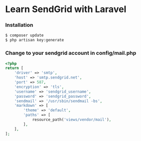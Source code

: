 # Learn SendGrid with Laravel

### Installation
```sh
$ composer update
$ php artisan key:generate
```

### Change to your sendgrid account in config/mail.php
```php
<?php
return [
    'driver' => 'smtp',
    'host' => 'smtp.sendgrid.net',
    'port' => 587,
    'encryption' => 'tls',
    'username' => 'sendgrid_username',
    'password' => 'sendgrid_password',
    'sendmail' => '/usr/sbin/sendmail -bs',
    'markdown' => [
        'theme' => 'default',
        'paths' => [
            resource_path('views/vendor/mail'),
        ],
    ],
];
```

